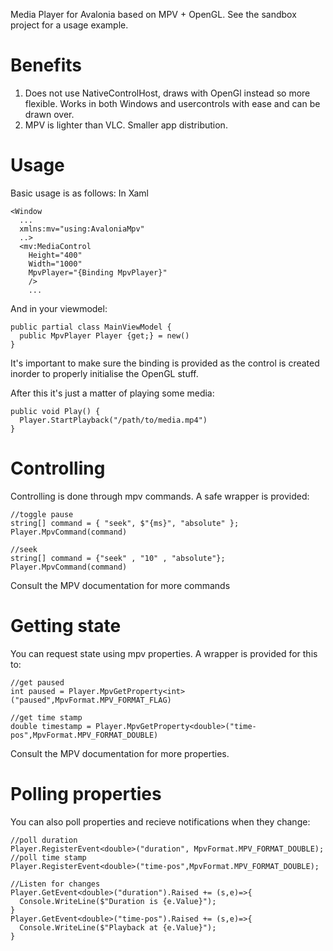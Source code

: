Media Player for Avalonia based on MPV + OpenGL.
See the sandbox project for a usage example.

# Benefits
1. Does not use NativeControlHost, draws with OpenGl instead so more flexible. Works in both Windows and usercontrols with ease and can be drawn over.
2. MPV is lighter than VLC. Smaller app distribution.

# Usage
Basic usage is as follows:
In Xaml
```
<Window
  ...
  xmlns:mv="using:AvaloniaMpv"
  ..>
  <mv:MediaControl
    Height="400"
    Width="1000"
    MpvPlayer="{Binding MpvPlayer}"
    />
    ...
```
And in your viewmodel:
```
public partial class MainViewModel {
  public MpvPlayer Player {get;} = new()
}
```
It's important to make sure the binding is provided as the control is created inorder to properly initialise the OpenGL stuff.

After this it's just a matter of playing some media:

```
public void Play() {
  Player.StartPlayback("/path/to/media.mp4")
}
```
# Controlling
Controlling is done through mpv commands. A safe wrapper is provided:
```
//toggle pause
string[] command = { "seek", $"{ms}", "absolute" };
Player.MpvCommand(command)

//seek
string[] command = {"seek" , "10" , "absolute"};
Player.MpvCommand(command)
```
Consult the MPV documentation for more commands

# Getting state
You can request state using mpv properties. A wrapper is provided for this to:
```
//get paused
int paused = Player.MpvGetProperty<int>("paused",MpvFormat.MPV_FORMAT_FLAG)

//get time stamp
double timestamp = Player.MpvGetProperty<double>("time-pos",MpvFormat.MPV_FORMAT_DOUBLE)
```
Consult the MPV documentation for more properties.

# Polling properties
You can also poll properties and recieve notifications when they change:
```
//poll duration
Player.RegisterEvent<double>("duration", MpvFormat.MPV_FORMAT_DOUBLE);
//poll time stamp
Player.RegisterEvent<double>("time-pos",MpvFormat.MPV_FORMAT_DOUBLE);

//Listen for changes
Player.GetEvent<double>("duration").Raised += (s,e)=>{
  Console.WriteLine($"Duration is {e.Value}");
}
Player.GetEvent<double>("time-pos").Raised += (s,e)=>{
  Console.WriteLine($"Playback at {e.Value}");
}
```
